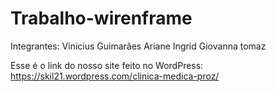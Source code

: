 # Trabalho-wirenframe
Integrantes:
Vinicius Guimarães
Ariane Ingrid
Giovanna tomaz

Esse é o link do nosso site feito no WordPress:
https://skil21.wordpress.com/clinica-medica-proz/
